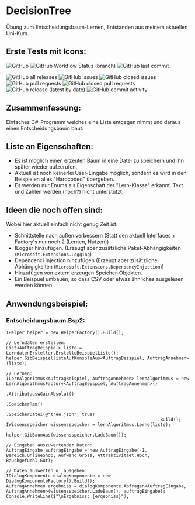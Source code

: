 # DecisionTree
 Übung zum Entscheidungsbaum-Lernen, Entstanden aus meinem aktuellen Uni-Kurs.

## Erste Tests mit Icons:
![GitHub](https://img.shields.io/github/license/Paz-Paz/DecisionTree)
![GitHub Workflow Status (branch)](https://img.shields.io/github/workflow/status/Paz-Paz/DecisionTree/.NET/main)
![GitHub last commit](https://img.shields.io/github/last-commit/Paz-Paz/DecisionTree)

![GitHub all releases](https://img.shields.io/github/downloads/Paz-Paz/DecisionTree/total)
![GitHub issues](https://img.shields.io/github/issues-raw/Paz-Paz/DecisionTree)
![GitHub closed issues](https://img.shields.io/github/issues-closed-raw/Paz-Paz/DecisionTree)
![GitHub pull requests](https://img.shields.io/github/issues-pr-raw/Paz-Paz/DecisionTree)
![GitHub closed pull requests](https://img.shields.io/github/issues-pr-closed-raw/Paz-Paz/DecisionTree)
![GitHub release (latest by date)](https://img.shields.io/github/v/release/Paz-Paz/DecisionTree)
![GitHub commit activity](https://img.shields.io/github/commit-activity/m/Paz-Paz/DecisionTree)

## Zusammenfassung:
Einfaches C#-Programm welches eine Liste entgegen nimmt und daraus einen Entscheidungsbaum baut.

## Liste an Eigenschaften:
- Es ist möglich einen erzeuten Baum in eine Datei zu speichern und ihn später wieder aufzurufen.
- Aktuell ist noch keinerlei User-Eingabe möglich, sondern es wird in den Beispielen alles "Hardcoded" übergeben.
- Es werden nur Enums als Eigenschaft der "Lern-Klasse" erkannt. Text und Zahlen werden (noch?) nicht unterstützt.

## Ideen die noch offen sind:
Wobei hier aktuell einfach nicht genug Zeit ist.
- Schnittstelle nach außen verbessern (Statt den aktuell Interfaces + Factory's nur noch 2 (Lernen, Nutzen))
- ILogger hinzufügen. (Erzeugt aber zusätzliche Paket-Abhängigkeiten (`Microsoft.Extensions.Logging`)
- Dependenci Injection hinzufügen (Erzeugt aber zusätzliche Abhängigkeiten (`Microsoft.Extensions.DependencyInjection`))
- Hinzufügen von extern erzeugen Speicher-Objekten.
- Ein Beispuel umbauen, so dass CSV oder etwas ähnliches ausgelesen werden können.

## Anwendungsbeispiel:
### Entscheidungsbaum.Bsp2:
```
IHelper helper = new HelperFactory().Build();

// Lerndaten erstellen:
List<AuftragBeispiel> liste = LerndatenErsteller.ErstelleBeispielListe();
helper.GibBeispiellisteAufKonsoleAus<AuftragBeispiel, AuftragAnnehmen>(liste);

// Lernen:
ILernAlgoritmus<AuftragBeispiel, AuftragAnnehmen> lernAlgoritmus = new LernAlgorithmusFactory<AuftragBeispiel, AuftragAnnehmen>()
                                                          .AttributauswGainAbsolut()
                                                          .SpeicherRam()
                                                          .SpeicherDatei(@"tree.json", true)
                                                          .Build();
IWissensspeicher wissensspeicher = lernAlgoritmus.Lerne(liste);

helper.GibBaumAus(wissensspeicher.LadeBaum());

// Eingeben auszuwertender Daten:
AuftragEingabe auftragEingabe = new AuftragEingabe(-1, Bereich.OnlineShop, Aufwand.Gross, Attraktivitaet.Hoch, Bauchgefuehl.Gut);

// Daten auswerten u. ausgeben:
IDialogKomponente dialogKomponente = new DialogKomponenteFactory().Build();
AuftragAnnehmen ergebniss = dialogKomponente.Abfragen<AuftragEingabe, AuftragAnnehmen>(wissensspeicher.LadeBaum(), auftragEingabe);
Console.WriteLine($"\nErgebniss: {ergebniss}");
```
